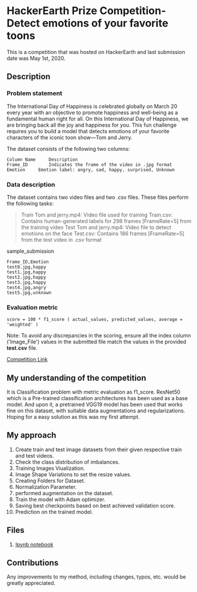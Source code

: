 # HackerEarth Prize Competition- Detect emotions of your favorite toons

This is a competition that was hosted on HackerEarth and last submission date was May 1st, 2020.

## Description

### **Problem statement**

The International Day of Happiness is celebrated globally on March 20 every year with an objective to promote happiness and well-being as a fundamental human right for all. On this International Day of Happiness, we are bringing back all the joy and happiness for you. This fun challenge requires you to build a model that detects emotions of your favorite characters of the iconic toon show—Tom and Jerry.



The dataset consists of the following two columns:

    Column Name 	Description
    Frame_ID        Indicates the frame of the video in .jpg format
    Emotion	    Emotion label: angry, sad, happy, surprised, Unknown

### **Data description**
The dataset contains two video files and two .csv files. These files perform the following tasks:


> Train Tom and jerry.mp4: Video file used for training
> Train.csv: Contains human-generated labels for 298 frames [FrameRate=5] from the training video
> Test Tom and jerry.mp4: Video file to detect emotions on the face
> Test.csv: Contains 186 frames [FrameRate=5] from the test video in .csv format


sample_submission

    Frame_ID,Emotion
    test0.jpg,happy
    test1.jpg,happy
    test2.jpg,happy
    test3.jpg,happy
    test4.jpg,angry
    test5.jpg,unknown

### **Evaluation metric**

    score = 100 * f1_score ( actual_values, predicted_values, average = 'weighted' )

Note: To avoid any discrepancies in the scoring, ensure all the index column ('Image_File') values in the submitted file match the values in the provided **test.csv** file.

[Competition Link](https://www.hackerearth.com/challenges/competitive/hackerearth-deep-learning-challenge-emotion-detection-tom-jerry-cartoon/machine-learning/detect-emotions-of-your-favorite-toons-7d2c0f23/)

## My understanding of the competition

It is Classification problem with metric evaluation as f1_score. ResNet50 which is a Pre-trained classification architectures has been used as a base model. And upon it, a pretrained VGG19 model has been used that works fine on this dataset, with suitable data augmentations and regularizations. Hoping for a easy solution as this was my first attempt. 

## My approach

1. Create train and test image datasets from their given respective train and test videos. 
1. Check the class distribution of imbalances.
2. Training Images Viualization.
3. Image Shape Variations to set the resize values.
4. Creating Folders for Dataset.
5. Normalization Parameter.
6. performed augmentation on the dataset.
7. Train the model with Adam optimizer. 
8. Saving best checkpoints based on best achieved validation score.
9. Prediction on the trained model.

## Files
1. [Ipynb notebook](https://github.com/ayush1427/Detect-emotion-of-your-favourite-toons/blob/master/My-approach.ipynb) 


## Contributions 
Any improvements to my method, including changes, typos, etc. would be greatly appreciated.
